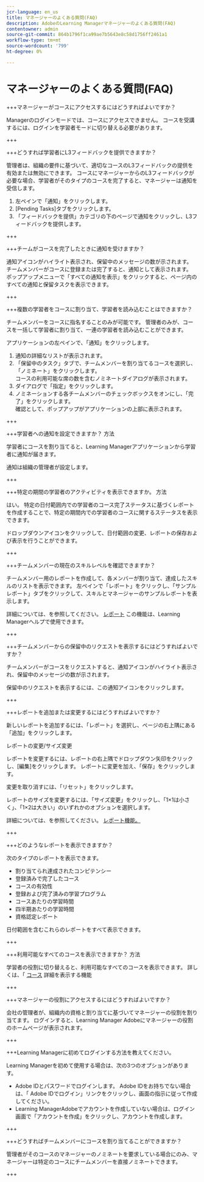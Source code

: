 ```yaml
---
jcr-language: en_us
title: マネージャーのよくある質問(FAQ)
description: AdobeのLearning Managerマネージャーのよくある質問(FAQ)
contentowner: admin
source-git-commit: 864b1796f1ca99ae7b5643e8c58d1756ff2461a1
workflow-type: tm+mt
source-wordcount: '799'
ht-degree: 0%

---
```




# マネージャーのよくある質問(FAQ)

+++マネージャーがコースにアクセスするにはどうすればよいですか？

Managerのログインモードでは、コースにアクセスできません。 コースを受講するには、ログインを学習者モードに切り替える必要があります。

+++

+++どうすれば学習者にL3フィードバックを提供できますか？

管理者は、組織の要件に基づいて、適切なコースのL3フィードバックの提供を有効または無効にできます。 コースにマネージャーからのL3フィードバックが必要な場合、学習者がそのタイプのコースを完了すると、マネージャーは通知を受信します。

1. 左ペインで「通知」をクリックします。
1. [Pending Tasks]タブをクリックします。
1. 「フィードバックを提供」カテゴリの下のページで通知をクリックし、L3フィードバックを提供します。

+++

+++チームがコースを完了したときに通知を受けますか？

通知アイコンがハイライト表示され、保留中のメッセージの数が示されます。 チームメンバーがコースに登録または完了すると、通知として表示されます。 ポップアップメニューで「すべての通知を表示」をクリックすると、ページ内のすべての通知と保留タスクを表示できます。

+++

+++複数の学習者をコースに割り当て、学習者を読み込むことはできますか？

チームメンバーをコースに指名することのみが可能です。 管理者のみが、コースを一括して学習者に割り当て、一連の学習者を読み込むことができます。

アプリケーションの左ペインで、「通知」をクリックします。

1. 通知の詳細なリストが表示されます。
1. 「保留中のタスク」タブで、チームメンバーを割り当てるコースを選択し、「ノミネート」をクリックします。\
   コースの利用可能な席の数を含むノミネートダイアログが表示されます。
1. ダイアログで「指定」をクリックします。
1. ノミネーションする各チームメンバーのチェックボックスをオンにし、「完了」をクリックします。\
   確認として、ポップアップがアプリケーションの上部に表示されます。

+++

+++学習者への通知を設定できますか？ 方法

学習者にコースを割り当てると、Learning Managerアプリケーションから学習者に通知が届きます。

通知は組織の管理者が設定します。

+++

+++特定の期間の学習者のアクティビティを表示できますか。 方法

はい。 特定の日付範囲内での学習者のコース完了ステータスに基づくレポートを作成することで、特定の期間内での学習者のコースに関するステータスを表示できます。

ドロップダウンアイコンをクリックして、日付範囲の変更、レポートの保存および表示を行うことができます。

+++

+++チームメンバーの現在のスキルレベルを確認できますか？

チームメンバー用のレポートを作成して、各メンバーが割り当て、達成したスキルのリストを表示できます。 左ペインで「レポート」をクリックし、「サンプルレポート」タブをクリックして、スキルとマネージャーのサンプルレポートを表示します。

詳細については、を参照してください。 [レポート](feature-summary/reports.md) この機能は、Learning Managerヘルプで使用できます。

+++

+++チームメンバーからの保留中のリクエストを表示するにはどうすればよいですか？

チームメンバーがコースをリクエストすると、通知アイコンがハイライト表示され、保留中のメッセージの数が示されます。

保留中のリクエストを表示するには、この通知アイコンをクリックします。

+++

+++レポートを追加または変更するにはどうすればよいですか？

新しいレポートを追加するには、「レポート」を選択し、ページの右上隅にある「追加」をクリックします。

レポートの変更/サイズ変更

レポートを変更するには、レポートの右上隅でドロップダウン矢印をクリックし、[編集]をクリックします。 レポートに変更を加え、「保存」をクリックします。

変更を取り消すには、「リセット」をクリックします。

レポートのサイズを変更するには、「サイズ変更」をクリックし、「1×1は小さく」、「1×2は大きい」のいずれかのオプションを選択します。

詳細については、を参照してください。  [レポート機能。](feature-summary/reports.md)

+++

+++どのようなレポートを表示できますか？

次のタイプのレポートを表示できます。

* 割り当てられ達成されたコンピテンシー
* 登録済みで完了したコース
* コースの有効性
* 登録および完了済みの学習プログラム
* コースあたりの学習時間
* 四半期あたりの学習時間
* 資格認定レポート

日付範囲を含むこれらのレポートをすべて表示できます。

+++

+++利用可能なすべてのコースを表示できますか？ 方法

学習者の役割に切り替えると、利用可能なすべてのコースを表示できます。 詳しくは、「  [コース](../learners/feature-summary/courses.md) 詳細を表示する機能

+++

+++マネージャーの役割にアクセスするにはどうすればよいですか？

会社の管理者が、組織内の資格と割り当てに基づいてマネージャーの役割を割り当てます。 ログインすると、Learning Manager Adobeにマネージャーの役割のホームページが表示されます。

+++

+++Learning Managerに初めてログインする方法を教えてください。

Learning Managerを初めて使用する場合は、次の3つのオプションがあります。

* Adobe IDとパスワードでログインします。 Adobe IDをお持ちでない場合は、「 Adobe IDでログイン」リンクをクリックし、画面の指示に従って作成してください。
* Learning ManagerAdobeでアカウントを作成していない場合は、ログイン画面で「アカウントを作成」をクリックし、アカウントを作成します。

+++

+++どうすればチームメンバーにコースを割り当てることができますか？

管理者がそのコースのマネージャーのノミネートを要求している場合にのみ、マネージャーは特定のコースにチームメンバーを直接ノミネートできます。

+++
